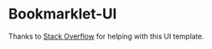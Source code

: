 # Bookmarklet-UI
Thanks to [Stack Overflow](https://stackoverflow.com/questions/22494508/jquery-ui-dialog-in-bookmarklet-and-greasemonkey) for helping with this UI template.
